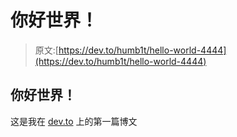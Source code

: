 # 你好世界！

> 原文:[https://dev.to/humb1t/hello-world-4444](https://dev.to/humb1t/hello-world-4444)

## [](#hello-world)你好世界！

这是我在 [dev.to](dev.to) 上的第一篇博文